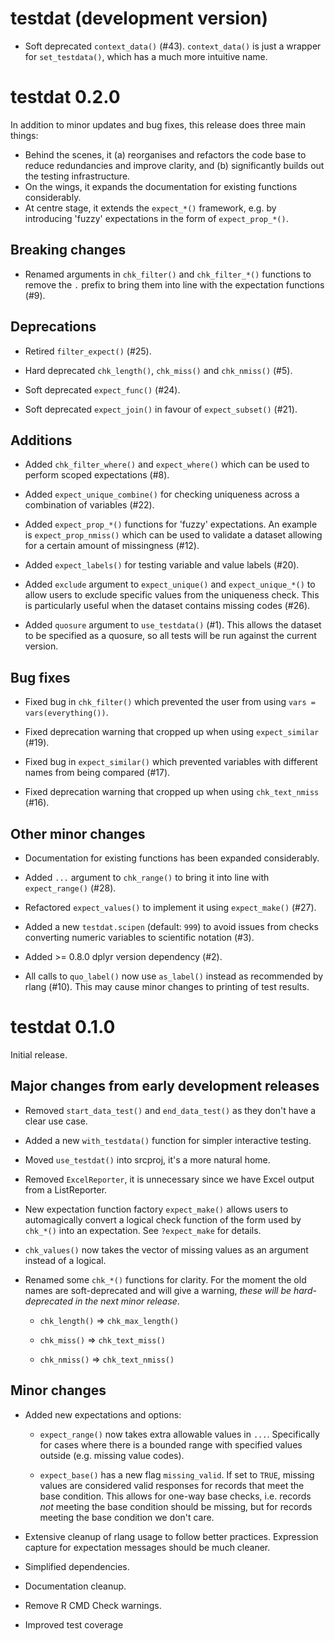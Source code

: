 # testdat (development version)

* Soft deprecated `context_data()` (#43). `context_data()` is just a wrapper for `set_testdata()`, which has a much more intuitive name.

# testdat 0.2.0

In addition to minor updates and bug fixes, this release does three main things:
  * Behind the scenes, it (a) reorganises and refactors the code base to reduce
  redundancies and improve clarity, and (b) significantly builds out the testing
  infrastructure.
  * On the wings, it expands the documentation for existing functions considerably.
  * At centre stage, it extends the `expect_*()` framework, e.g. by introducing
  'fuzzy' expectations in the form of `expect_prop_*()`.

## Breaking changes 

* Renamed arguments in `chk_filter()` and `chk_filter_*()` functions to remove the `.` prefix to bring them into line with the expectation functions (#9).

## Deprecations

* Retired `filter_expect()` (#25).

* Hard deprecated `chk_length()`, `chk_miss()` and `chk_nmiss()` (#5).

* Soft deprecated `expect_func()` (#24).

* Soft deprecated `expect_join()` in favour of `expect_subset()` (#21).

## Additions

* Added `chk_filter_where()` and `expect_where()` which can be used to perform scoped expectations (#8).

* Added `expect_unique_combine()` for checking uniqueness across a combination of variables (#22).

* Added `expect_prop_*()` functions for 'fuzzy' expectations. An example is `expect_prop_nmiss()` which can be used to validate a dataset allowing for a certain amount of missingness (#12).

* Added `expect_labels()` for testing variable and value labels (#20).

* Added `exclude` argument to `expect_unique()` and `expect_unique_*()` to allow users to exclude specific values from the uniqueness check. This is particularly useful when the dataset contains missing codes (#26). 

* Added `quosure` argument to `use_testdata()` (#1). This allows the dataset to be specified as a quosure, so all tests will be run against the current version.


## Bug fixes

* Fixed bug in `chk_filter()` which prevented the user from using `vars = vars(everything())`.

* Fixed deprecation warning that cropped up when using `expect_similar` (#19).

* Fixed bug in `expect_similar()` which prevented variables with different names from being compared (#17).

* Fixed deprecation warning that cropped up when using `chk_text_nmiss` (#16).

## Other minor changes

* Documentation for existing functions has been expanded considerably.

* Added `...` argument to `chk_range()` to bring it into line with `expect_range()` (#28).

* Refactored `expect_values()` to implement it using `expect_make()` (#27).

* Added a new `testdat.scipen` (default: `999`) to avoid issues from checks converting numeric variables to scientific notation (#3).

* Added >= 0.8.0 dplyr version dependency (#2).

* All calls to `quo_label()` now use `as_label()` instead as recommended by rlang (#10). This may cause minor changes to printing of test results.

# testdat 0.1.0

Initial release.

## Major changes from early development releases

* Removed `start_data_test()` and `end_data_test()` as they don't have a clear use case.

* Added a new `with_testdata()` function for simpler interactive testing.

* Moved `use_testdat()` into srcproj, it's a more natural home.

* Removed `ExcelReporter`, it is unnecessary since we have Excel output from a ListReporter.

* New expectation function factory `expect_make()` allows users to automagically convert a logical check function of the form used by `chk_*()` into an expectation. See `?expect_make` for details.

* `chk_values()` now takes the vector of missing values as an argument instead of a logical.

* Renamed some `chk_*()` functions for clarity. For the moment the old names are soft-deprecated and will give a warning, _these will be hard-deprecated in the next minor release_.

  * `chk_length()` => `chk_max_length()`

  * `chk_miss()` => `chk_text_miss()`

  * `chk_nmiss()` => `chk_text_nmiss()`

## Minor changes

* Added new expectations and options:

  * `expect_range()` now takes extra allowable values in `...`. Specifically for cases where there is a bounded range with specified values outside (e.g. missing value codes).

  * `expect_base()` has a new flag `missing_valid`. If set to `TRUE`, missing values are considered valid responses for records that meet the base condition. This allows for one-way base checks, i.e. records *not* meeting the base condition should be missing, but for records meeting the base condition we don't care.

* Extensive cleanup of rlang usage to follow better practices. Expression capture for expectation messages should be much cleaner.

* Simplified dependencies.

* Documentation cleanup.

* Remove R CMD Check warnings.

* Improved test coverage
